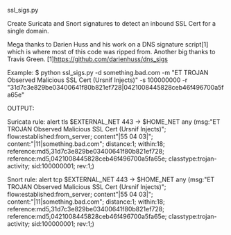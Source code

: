 ssl_sigs.py

Create Suricata and Snort signatures to detect an inbound SSL Cert for a single domain.

Mega thanks to Darien Huss and his work on a DNS signature script[1] which is where most of this code was ripped from. Another big thanks to Travis Green.
[1]https://github.com/darienhuss/dns_sigs

Example: $ python ssl_sigs.py -d something.bad.com -m "ET TROJAN Observed Malicious SSL Cert (Ursnif Injects)" -s 100000000 -r "31d7c3e829be03400641f80b821ef728|0421008445828ceb46f496700a5fa65e" 

OUTPUT:

Suricata rule:
alert tls $EXTERNAL_NET 443 -> $HOME_NET any (msg:"ET TROJAN Observed Malicious SSL Cert (Ursnif Injects)"; flow:established:from_server; content"|55 04 03|";
content:"|11|something.bad.com"; distance:1; within:18; reference:md5,31d7c3e829be03400641f80b821ef728; reference:md5,0421008445828ceb46f496700a5fa65e;
classtype:trojan-activity; sid:100000001; rev:1;)

Snort rule:
alert tcp $EXTERNAL_NET 443 -> $HOME_NET any (msg:"ET TROJAN Observed Malicious SSL Cert (Ursnif Injects)"; flow:established:from_server; content"|55 04 03|"; 
content:"|11|something.bad.com"; distance:1; within:18; reference:md5,31d7c3e829be03400641f80b821ef728; reference:md5,0421008445828ceb46f496700a5fa65e; 
classtype:trojan-activity; sid:100000001; rev:1;)

